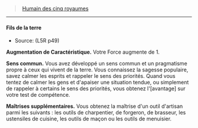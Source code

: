 ﻿---
!GenericItem
Name: Fils de la terre
Id: l5r_human_hd.md#fils-de-la-terre
ParentLink: l5r_human_hd.md#humain-des-cinq-royaumes
ParentName: Humain des cinq royaumes
NameLevel: 4
Source: (L5R p49)
Attributes: {}
---
> [Humain des cinq royaumes](hd_l5r_human.md)

---

#### Fils de la terre

- Source: (L5R p49)

**Augmentation de Caractéristique.** Votre Force augmente de 1.

**Sens commun.** Vous avez développé un sens commun et un pragmatisme propre à ceux qui vivent de la terre. Vous connaissez la sagesse populaire, savez calmer les esprits et rappeler le sens des priorités. Quand vous tentez de calmer les gens et d'apaiser une situation tendue, ou simplement de rappeler à certains le sens des priorités, vous obtenez l'[avantage] sur votre test de compétence.

**Maîtrises supplémentaires.** Vous obtenez la maîtrise d'un outil d'artisan parmi les suivants : les outils de charpentier, de forgeron, de brasseur, les ustensiles de cuisine, les outils de maçon ou les outils de menuisier.

